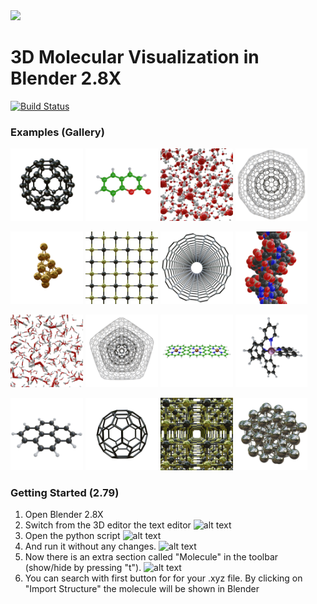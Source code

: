 <div align="left">
  <img src="https://github.com/hochej/QBlend/blob/master/docs/logo.svg" height="110"/>
</div>

3D Molecular Visualization in Blender 2.8X
=============================================
[![Build Status](https://travis-ci.org/hochej/QBlend.svg?branch=master)](https://travis-ci.org/hochej/QBlend)

### Examples (Gallery)

<img src="https://github.com/hochej/QBlend/blob/master/docs/gallery1.png" width="23%"></img>
<img src="https://github.com/hochej/QBlend/blob/master/docs/gallery16.png" width="23%"></img>
<img src="https://github.com/hochej/QBlend/blob/master/docs/gallery3.png" width="23%"></img>
<img src="https://github.com/hochej/QBlend/blob/master/docs/gallery13.png" width="23%"></img>

<img src="https://github.com/hochej/QBlend/blob/master/docs/gallery5.png" width="23%"></img>
<img src="https://github.com/hochej/QBlend/blob/master/docs/gallery7.png" width="23%"></img>
<img src="https://github.com/hochej/QBlend/blob/master/docs/gallery10.png" width="23%"></img>
<img src="https://github.com/hochej/QBlend/blob/master/docs/gallery9.png" width="23%"></img>

<img src="https://github.com/hochej/QBlend/blob/master/docs/gallery4.png" width="23%"></img>
<img src="https://github.com/hochej/QBlend/blob/master/docs/gallery12.png" width="23%"></img>
<img src="https://github.com/hochej/QBlend/blob/master/docs/gallery8.png" width="23%"></img>
<img src="https://github.com/hochej/QBlend/blob/master/docs/gallery14.png" width="23%"></img>

<img src="https://github.com/hochej/QBlend/blob/master/docs/gallery15.png" width="23%"></img>
<img src="https://github.com/hochej/QBlend/blob/master/docs/gallery2.png" width="23%"></img>
<img src="https://github.com/hochej/QBlend/blob/master/docs/gallery6.png" width="23%"></img>
<img src="https://github.com/hochej/QBlend/blob/master/docs/gallery18.png" width="23%"></img>

### Getting Started (2.79)

1. Open Blender 2.8X
2. Switch from the 3D editor the text editor
![alt text](https://github.com/hochej/QBlend/blob/master/docs/anl2.png "Logo Title Text 1")
3. Open the python script
![alt text](https://github.com/hochej/QBlend/blob/master/docs/anl3.png "Logo Title Text 1")
4. And run it without any changes.
![alt text](https://github.com/hochej/QBlend/blob/master/docs/anl4.png "Logo Title Text 1")
5. Now there is an extra section called "Molecule" in the toolbar (show/hide by pressing "t").
![alt text](https://github.com/hochej/QBlend/blob/master/docs/anl5.png "Logo Title Text 1")
6. You can search with first button for for your .xyz file. By clicking on "Import Structure" the molecule will be shown in Blender
